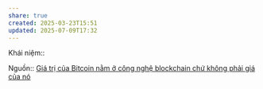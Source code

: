 ```yaml
---
share: true
created: 2025-03-23T15:51
updated: 2025-07-09T17:32
---
```

Khái niệm:: 

Nguồn:: [Giá trị của Bitcoin nằm ở công nghệ blockchain chứ không phải giá của nó](https://moneyhub.vn/gia-tri-cua-bitcoin-nam-o-cong-nghe-blockchain/)
